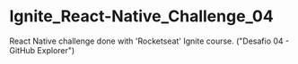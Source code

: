 
# Ignite_React-Native_Challenge_04

React Native challenge done with 'Rocketseat' Ignite course. ("Desafio 04 - GitHub Explorer")
